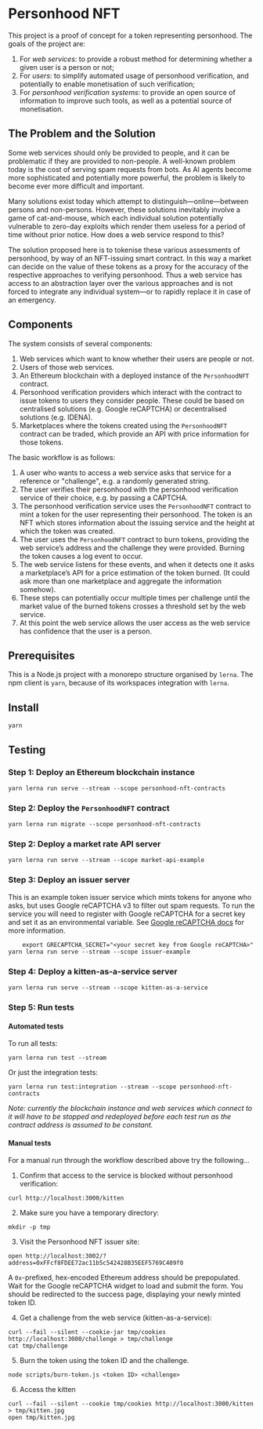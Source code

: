 # Personhood NFT

This project is a proof of concept for a token representing personhood. The goals of the project are:

1. For _web services_: to provide a robust method for determining whether a given user is a person or not;
1. For _users_: to simplify automated usage of personhood verification, and potentially to enable monetisation of such verification;
1. For _personhood verification systems_: to provide an open source of information to improve such tools, as well as a potential source of monetisation.

## The Problem and the Solution

Some web services should only be provided to people, and it can be problematic if they are provided to non-people. A well-known problem today is the cost of serving spam requests from bots. As AI agents become more sophisticated and potentially more powerful, the problem is likely to become ever more difficult and important.

Many solutions exist today which attempt to distinguish—online—between persons and non-persons. However, these solutions inevitably involve a game of cat-and-mouse, which each individual solution potentially vulnerable to zero-day exploits which render them useless for a period of time without prior notice. How does a web service respond to this?

The solution proposed here is to tokenise these various assessments of personhood, by way of an NFT-issuing smart contract. In this way a market can decide on the value of these tokens as a proxy for the accuracy of the respective approaches to verifying personhood. Thus a web service has access to an abstraction layer over the various approaches and is not forced to integrate any individual system—or to rapidly replace it in case of an emergency.

## Components

The system consists of several components:

1. Web services which want to know whether their users are people or not.
1. Users of those web services.
1. An Ethereum blockchain with a deployed instance of the `PersonhoodNFT` contract.
1. Personhood verification providers which interact with the contract to issue tokens to users they consider people. These could be based on centralised solutions (e.g. Google reCAPTCHA) or decentralised solutions (e.g. IDENA).
1. Marketplaces where the tokens created using the `PersonhoodNFT` contract can be traded, which provide an API with price information for those tokens.

The basic workflow is as follows:

1. A user who wants to access a web service asks that service for a reference or "challenge", e.g. a randomly generated string.
1. The user verifies their personhood with the personhood verification service of their choice, e.g. by passing a CAPTCHA.
1. The personhood verification service uses the `PersonhoodNFT` contract to mint a token for the user representing their personhood. The token is an NFT which stores information about the issuing service and the height at which the token was created.
1. The user uses the `PersonhoodNFT` contract to burn tokens, providing the web service’s address and the challenge they were provided. Burning the token causes a log event to occur.
1. The web service listens for these events, and when it detects one it asks a marketplace’s API for a price estimation of the token burned. (It could ask more than one marketplace and aggregate the information somehow).
1. These steps can potentially occur multiple times per challenge until the market value of the burned tokens crosses a threshold set by the web service.
1. At this point the web service allows the user access as the web service has confidence that the user is a person.

## Prerequisites

This is a Node.js project with a monorepo structure organised by `lerna`. The npm client is `yarn`, because of its workspaces integration with `lerna`.

## Install

```
yarn
```

## Testing

### Step 1: Deploy an Ethereum blockchain instance

```
yarn lerna run serve --stream --scope personhood-nft-contracts
```

### Step 2: Deploy the `PersonhoodNFT` contract

```
yarn lerna run migrate --scope personhood-nft-contracts
```

### Step 2: Deploy a market rate API server

```
yarn lerna run serve --stream --scope market-api-example
```

### Step 3: Deploy an issuer server

This is an example token issuer service which mints tokens for anyone who asks, but uses Google reCAPTCHA v3 to filter out spam requests. To run the service you will need to register with Google reCAPTCHA for a secret key and set it as an environmental variable. See [Google reCAPTCHA docs](https://developers.google.com/recaptcha/docs/v3) for more information.

```
    export GRECAPTCHA_SECRET="<your secret key from Google reCAPTCHA>"
yarn lerna run serve --stream --scope issuer-example
```

### Step 4: Deploy a kitten-as-a-service server

```
yarn lerna run serve --stream --scope kitten-as-a-service
```

### Step 5: Run tests

#### Automated tests

To run all tests:

```
yarn lerna run test --stream
```

Or just the integration tests:

```
yarn lerna run test:integration --stream --scope personhood-nft-contracts
```

_Note: currently the blockchain instance and web services which connect to it will have to be stopped and redeployed before each test run as the contract address is assumed to be constant._

#### Manual tests

For a manual run through the workflow described above try the following...

1. Confirm that access to the service is blocked without personhood verification:

```
curl http://localhost:3000/kitten
```

2. Make sure you have a temporary directory:

```
mkdir -p tmp
```

3. Visit the Personhood NFT issuer site:

```
open http://localhost:3002/?address=0xFFcf8FDEE72ac11b5c542428B35EEF5769C409f0
```

A `0x`-prefixed, hex-encoded Ethereum address should be prepopulated. Wait for the Google reCAPTCHA widget to load and submit the form. You should be redirected to the success page, displaying your newly minted token ID.

4. Get a challenge from the web service (kitten-as-a-service):

```
curl --fail --silent --cookie-jar tmp/cookies http://localhost:3000/challenge > tmp/challenge
cat tmp/challenge
```

5. Burn the token using the token ID and the challenge.

```
node scripts/burn-token.js <token ID> <challenge>
```

6. Access the kitten

```
curl --fail --silent --cookie tmp/cookies http://localhost:3000/kitten > tmp/kitten.jpg
open tmp/kitten.jpg
```
